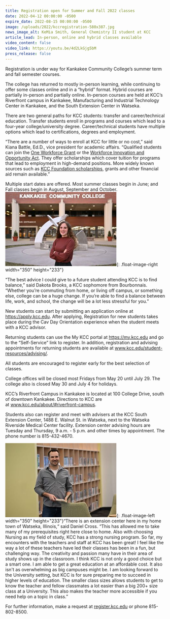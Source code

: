 ```yaml
---
title: Registration open for Summer and Fall 2022 classes
date: 2022-04-12 00:00:00 -0500
expire_date: 2022-08-15 00:00:00 -0500
image: /uploads/2022/kccregistration-580x387.jpg
news_image_alt: KeMia Smith, General Chemistry II student at KCC
article_lead: In-person, online and hybrid classes available
video_content: false
video_link: https://youtu.be/4d2LkGjg5bM
press_release: false
---
```

Registration is under way for Kankakee Community College’s summer term and fall semester courses.

The college has returned to mostly in-person learning, while continuing to offer some classes online and in a “hybrid” format. Hybrid courses are partially in-person and partially online. In-person courses are held at KCC’s Riverfront campus in Kankakee, Manufacturing and Industrial Technology Center in Kankakee, and the South Extension Center in Watseka.

There are two general paths for KCC students: transfer and career/technical education. Transfer students enroll in programs and courses which lead to a four-year college/university degree. Career/technical students have multiple options which lead to certifications, degrees and employment.&nbsp;

“There are a number of ways to enroll at KCC for little or no cost,” said Kiana Battle, Ed.D., vice president for academic affairs. “Qualified students can join the [One Workforce Grant](https://skills.kcc.edu/) or the [Workforce Innovation and Opportunity Act](https://wioa.kcc.edu/). They offer scholarships which cover tuition for programs that lead to employment in high-demand positions. More widely known sources such as [KCC Foundation scholarships](https://foundation.kcc.edu/scholarships), grants and other financial aid remain available.”

Multiple start dates are offered. Most summer classes begin in June; and Fall classes begin in August, September and October.&nbsp;![](/uploads/2022/dakotabrooks-350x233.jpg){: .float-image-right width="350" height="233"}

“The best advice I could give to a future student attending KCC is to find balance,” said Dakota Brooks, a KCC sophomore from Bourbonnais. “Whether you’re commuting from home, or living off campus, or something else, college can be a huge change. If you’re able to find a balance between life, work, and school, the change will be a lot less stressful for you.”

New students can start by submitting an application online at [<u>https://apply.kcc.edu</u>](https://apply.kcc.edu/). After applying, Registration for new students takes place during the Cav Day Orientation experience when the student meets with a KCC advisor.

Returning students can use the My KCC portal at [<u>https://my.kcc.edu</u>](https://my.kcc.edu/) and go to the “Self-Service” link to register. In addition, registration and advising appointments for returning students are available at [<u>www.kcc.edu/student-resources/advising/</u>](http://www.kcc.edu/student-resources/advising/).

All students are encouraged to register early for the best selection of classes.&nbsp;

College offices will be closed most Fridays from May 20 until July 29. The college also is closed May 30 and July 4 for holidays.

KCC’s Riverfront Campus in Kankakee is located at 100 College Drive, south of downtown Kankakee. Directions to KCC are at&nbsp;[<u>www.kcc.edu/about/#riverfront-campus</u>](https://news.kcc.edu/www.kcc.edu/about/%22%20%5Cl%20%22riverfront-campus).

Students also can register and meet with advisers at the KCC South Extension Center, 1488 E. Walnut St. in Watseka, next to the Watseka Riverside Medical Center facility. Extension center advising hours are Tuesday and Thursday, 9 a.m. - 5 p.m. and other times by appointment. The phone number is 815-432-4670.

![](/uploads/2022/danielcross-350x233.jpg){: .float-image-left width="350" height="233"}“There is an extension center here in my home town of Watseka, Illinois,“ said Daniel Cross. “This has allowed me to take many of my prerequisites right here close to home. Also with choosing Nursing as my field of study, KCC has a strong nursing program. So far, my encounters with the teachers and staff at KCC has been great\! I feel like the way a lot of these teachers have led their classes has been in a fun, but challenging way. The creativity and passion many have in their area of study shows up in the classroom. I think KCC is not only a good choice but a smart one. I am able to get a great education at an affordable cost. It also isn't as overwhelming as big campuses might be. I am looking forward to the University setting, but KCC is for sure preparing me to succeed in higher levels of education. The smaller class sizes allows students to get to know the teacher and fellow classmates a lot easier than a big 200+ size class at a University. This also makes the teacher more accessible if you need help on a topic in class.”

For further information, make a request at [register.kcc.edu](https://register.kcc.edu/) or phone 815-802-8500.
